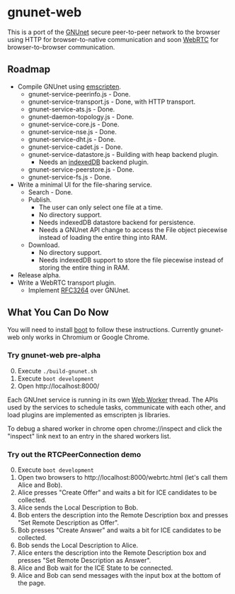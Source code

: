 gnunet-web
==========

This is a port of the [GNUnet] secure peer-to-peer network to the browser using
HTTP for browser-to-native communication and soon [WebRTC] for
browser-to-browser communication.

Roadmap
-------
* Compile GNUnet using [emscripten].
    * gnunet-service-peerinfo.js - Done.
    * gnunet-service-transport.js - Done, with HTTP transport.
    * gnunet-service-ats.js - Done.
    * gnunet-daemon-topology.js - Done.
    * gnunet-service-core.js - Done.
    * gnunet-service-nse.js - Done.
    * gnunet-service-dht.js - Done.
    * gnunet-service-cadet.js - Done.
    * gnunet-service-datastore.js - Building with heap backend plugin.
        * Needs an [indexedDB] backend plugin.
    * gnunet-service-peerstore.js - Done.
    * gnunet-service-fs.js - Done.
* Write a minimal UI for the file-sharing service.
    * Search - Done.
    * Publish.
        * The user can only select one file at a time.
        * No directory support.
        * Needs indexedDB datastore backend for persistence.
        * Needs a GNUnet API change to access the File object piecewise instead
          of loading the entire thing into RAM.
    * Download.
        * No directory support.
        * Needs indexedDB support to store the file piecewise instead of
          storing the entire thing in RAM.
* Release alpha.
* Write a WebRTC transport plugin.
    * Implement [RFC3264] over GNUnet.

What You Can Do Now
-------------------

You will need to install [boot] to follow these instructions. Currently
gnunet-web only works in Chromium or Google Chrome.

### Try gnunet-web pre-alpha ###
0. Execute `./build-gnunet.sh`
1. Execute `boot development`
2. Open http://localhost:8000/

Each GNUnet service is running in its own [Web Worker] thread. The APIs used by
the services to schedule tasks, communicate with each other, and load plugins
are implemented as emscripten js libraries.

To debug a shared worker in chrome open chrome://inspect and click the
"inspect" link next to an entry in the shared workers list.

### Try out the RTCPeerConnection demo ###
0. Execute `boot development`
1. Open two browsers to http://localhost:8000/webrtc.html (let's call them Alice and Bob).
2. Alice presses "Create Offer" and waits a bit for ICE candidates to be
   collected.
3. Alice sends the Local Description to Bob.
4. Bob enters the description into the Remote Description box and presses
   "Set Remote Description as Offer".
5. Bob presses "Create Answer" and waits a bit for ICE candidates to be
   collected.
6. Bob sends the Local Description to Alice.
7. Alice enters the description into the Remote Description box and presses
   "Set Remote Description as Answer".
8. Alice and Bob wait for the ICE State to be connected.
9. Alice and Bob can send messages with the input box at the bottom of the page.

  [gnunet]: https://gnunet.org
  [webrtc]: http://www.webrtc.org
  [emscripten]: https://github.com/kripken/emscripten
  [rfc3264]: http://www.ietf.org/rfc/rfc3264.txt
  [web worker]: http://www.w3.org/TR/workers/
  [indexeddb]: http://www.w3.org/TR/IndexedDB/
  [boot]: https://github.com/tailrecursion/boot

